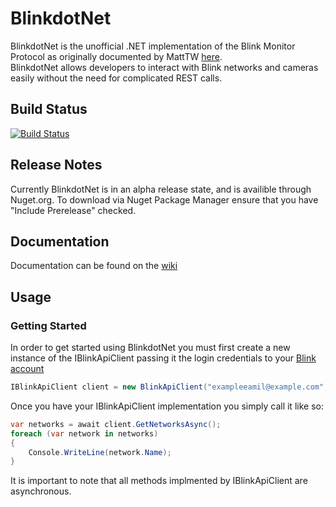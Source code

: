 
# BlinkdotNet

BlinkdotNet is the unofficial .NET implementation of the Blink Monitor Protocol as originally documented by MattTW [here](https://github.com/MattTW/BlinkMonitorProtocol).  
BlinkdotNet allows developers to interact with Blink networks and cameras easily without the need for complicated REST calls.
 
## Build Status

[![Build Status](https://dev.azure.com/dccoder/DCCoders/_apis/build/status/BlinkdotNet-CI?branchName=master)](https://dev.azure.com/dccoder/DCCoders/_build/latest?definitionId=3?branchName=master)

## Release Notes

Currently BlinkdotNet is in an alpha release state, and is availible through Nuget.org.  To download via Nuget Package Manager ensure that you have "Include Prerelease" checked.

## Documentation

Documentation can be found on the [wiki](https://github.com/DCCoder90/BlinkdotNet/wiki)

## Usage

### Getting Started
In order to get started using BlinkdotNet you must first create a new instance of the IBlinkApiClient passing it the login credentials to your [Blink account](https://blinkforhome.com/)

```C#
IBlinkApiClient client = new BlinkApiClient("exampleeamil@example.com", "mys3cretp@ssword");
```

Once you have your IBlinkApiClient implementation you simply call it like so:

```C#
var networks = await client.GetNetworksAsync();
foreach (var network in networks)
{
    Console.WriteLine(network.Name);
}
```

It is important to note that all methods implmented by IBlinkApiClient are asynchronous.